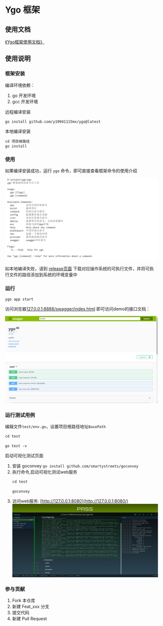 # Ygo 框架
## 使用文档

[《Ygo框架使用文档》](https://y19941115mx.netlify.app/)

## 使用说明

### 框架安装

编译环境依赖：
1. go 开发环境
2. gcc 开发环境

远程编译安装
```
go install github.com/y19941115mx/ygo@latest 
```

本地编译安装
```
cd 项目根路径
go install
```
### 使用

如果编译安装成功，运行 `ygo` 命令，即可直接查看框架命令的使用介绍

![](framework/doc/demo1.png)

如本地编译失败，请到 [release页面](https://github.com/y19941115mx/ygo/releases) 下载对应操作系统的可执行文件，并将可执行文件的路径添加到系统的环境变量中

### 运行

```
ygo app start
```
访问浏览器[127.0.0.1:8888/swagger/index.html](127.0.0.1:8888/swagger/index.html) 即可访问demo的接口文档：

![](framework/doc/demo2.png)

### 运行测试用例

编辑文件`test/env.go`，设置项目根路径地址`BasePath`

```
cd test

go test -v
```
启动可视化测试页面
1. 安装 goconvey 
   `go install github.com/smartystreets/goconvey`
2. 执行命令,启动可视化测试web服务
    ```
    cd test

    goconvey
    ```
3. 访问web服务:
   [http://127.0.0.1:8080](http://127.0.0.1:8080/)
![](framework/doc/demo3.png)

### 参与贡献

1.  Fork 本仓库
2.  新建 Feat_xxx 分支
3.  提交代码
4.  新建 Pull Request

